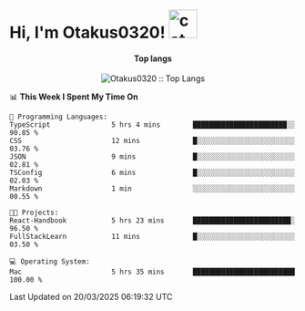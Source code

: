<h1> Hi, I'm Otakus0320! <img src="https://media.giphy.com/media/mGcNjsfWAjY5AEZNw6/giphy.gif" width="50" alt="cat"></h1>

<h4 align="center">Top langs</h4>

<p align="center"><img src="https://github-readme-stats.vercel.app/api/top-langs/?username=Otakus0320&langs_count=10&theme=tokyonight&layout=compact&timestamp={{random_number}}" alt="Otakus0320 :: Top Langs" /></p>

<!--START_SECTION:waka-->
📊 **This Week I Spent My Time On** 

```text
💬 Programming Languages: 
TypeScript               5 hrs 4 mins        ███████████████████████░░   90.85 % 
CSS                      12 mins             █░░░░░░░░░░░░░░░░░░░░░░░░   03.76 % 
JSON                     9 mins              █░░░░░░░░░░░░░░░░░░░░░░░░   02.81 % 
TSConfig                 6 mins              █░░░░░░░░░░░░░░░░░░░░░░░░   02.03 % 
Markdown                 1 min               ░░░░░░░░░░░░░░░░░░░░░░░░░   00.55 % 

🐱‍💻 Projects: 
React-Handbook           5 hrs 23 mins       ████████████████████████░   96.50 % 
FullStackLearn           11 mins             █░░░░░░░░░░░░░░░░░░░░░░░░   03.50 % 

💻 Operating System: 
Mac                      5 hrs 35 mins       █████████████████████████   100.00 % 
```


 Last Updated on 20/03/2025 06:19:32 UTC
<!--END_SECTION:waka-->
